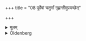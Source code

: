 +++
title = "08 पूर्वेषां चतुर्णां गृह्णन्तीमुपयच्छेत्"

+++

<details><summary>मूलम्</summary>

पूर्वेषां चतुर्णां गृह्णन्तीमुपयच्छेत् ८
</details>

<details><summary>Oldenberg</summary>

8. If she takes one of the first four (clods), he should marry her,
</details>
